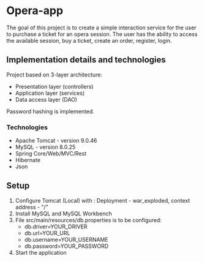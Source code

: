 # Opera-app
 The goal of this project is to create a simple interaction service for the user to purchase a ticket for an opera session. 
 The user has the ability to access the available session, buy a ticket, create an order, register, login.

## Implementation details and technologies
Project based on 3-layer architecture:
- Presentation layer (controllers)
- Application layer (services)
- Data access layer (DAO)

Password hashing is implemented.

### Technologies
* Apache Tomcat - version 9.0.46
* MySQL - version 8.0.25
* Spring Core/Web/MVC/Rest
* Hibernate
* Json

## Setup
1. Configure Tomcat (Local) with : Deployment - war_exploded, context address - "/"
2. Install MySQL and MySQL Workbench
3. File src/main/resources/db.properties is to be configured:
   - db.driver=YOUR_DRIVER
   - db.url=YOUR_URL
   - db.username=YOUR_USERNAME
   - db.password=YOUR_PASSWORD   
4. Start the application
